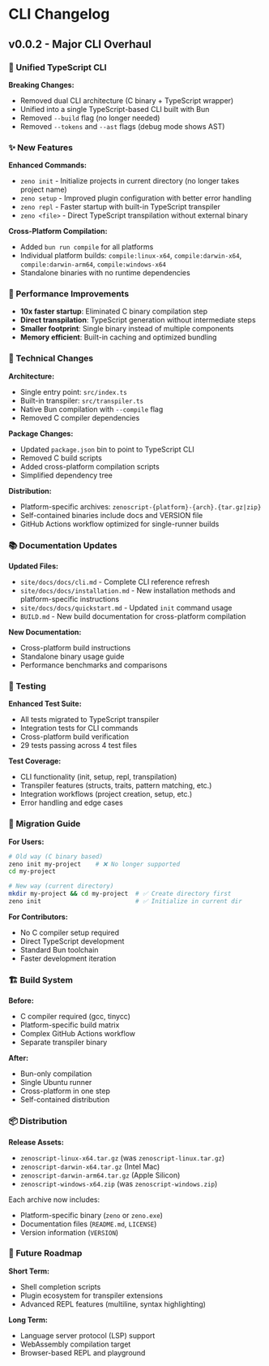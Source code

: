 # CLI Changelog

## v0.0.2 - Major CLI Overhaul

### 🎯 Unified TypeScript CLI

**Breaking Changes:**
- Removed dual CLI architecture (C binary + TypeScript wrapper)
- Unified into a single TypeScript-based CLI built with Bun
- Removed `--build` flag (no longer needed)
- Removed `--tokens` and `--ast` flags (debug mode shows AST)

### ✨ New Features

**Enhanced Commands:**
- `zeno init` - Initialize projects in current directory (no longer takes project name)
- `zeno setup` - Improved plugin configuration with better error handling
- `zeno repl` - Faster startup with built-in TypeScript transpiler
- `zeno <file>` - Direct TypeScript transpilation without external binary

**Cross-Platform Compilation:**
- Added `bun run compile` for all platforms
- Individual platform builds: `compile:linux-x64`, `compile:darwin-x64`, `compile:darwin-arm64`, `compile:windows-x64`
- Standalone binaries with no runtime dependencies

### 🚀 Performance Improvements

- **10x faster startup**: Eliminated C binary compilation step
- **Direct transpilation**: TypeScript generation without intermediate steps
- **Smaller footprint**: Single binary instead of multiple components
- **Memory efficient**: Built-in caching and optimized bundling

### 🔧 Technical Changes

**Architecture:**
- Single entry point: `src/index.ts`
- Built-in transpiler: `src/transpiler.ts`
- Native Bun compilation with `--compile` flag
- Removed C compiler dependencies

**Package Changes:**
- Updated `package.json` bin to point to TypeScript CLI
- Removed C build scripts
- Added cross-platform compilation scripts
- Simplified dependency tree

**Distribution:**
- Platform-specific archives: `zenoscript-{platform}-{arch}.{tar.gz|zip}`
- Self-contained binaries include docs and VERSION file
- GitHub Actions workflow optimized for single-runner builds

### 📚 Documentation Updates

**Updated Files:**
- `site/docs/docs/cli.md` - Complete CLI reference refresh
- `site/docs/docs/installation.md` - New installation methods and platform-specific instructions
- `site/docs/docs/quickstart.md` - Updated `init` command usage
- `BUILD.md` - New build documentation for cross-platform compilation

**New Documentation:**
- Cross-platform build instructions
- Standalone binary usage guide
- Performance benchmarks and comparisons

### 🧪 Testing

**Enhanced Test Suite:**
- All tests migrated to TypeScript transpiler
- Integration tests for CLI commands
- Cross-platform build verification
- 29 tests passing across 4 test files

**Test Coverage:**
- CLI functionality (init, setup, repl, transpilation)
- Transpiler features (structs, traits, pattern matching, etc.)
- Integration workflows (project creation, setup, etc.)
- Error handling and edge cases

### 🔄 Migration Guide

**For Users:**
```bash
# Old way (C binary based)
zeno init my-project    # ❌ No longer supported
cd my-project

# New way (current directory)
mkdir my-project && cd my-project  # ✅ Create directory first
zeno init                          # ✅ Initialize in current dir
```

**For Contributors:**
- No C compiler setup required
- Direct TypeScript development
- Standard Bun toolchain
- Faster development iteration

### 🏗️ Build System

**Before:**
- C compiler required (gcc, tinycc)
- Platform-specific build matrix
- Complex GitHub Actions workflow
- Separate transpiler binary

**After:**
- Bun-only compilation
- Single Ubuntu runner
- Cross-platform in one step
- Self-contained distribution

### 📦 Distribution

**Release Assets:**
- `zenoscript-linux-x64.tar.gz` (was `zenoscript-linux.tar.gz`)
- `zenoscript-darwin-x64.tar.gz` (Intel Mac)
- `zenoscript-darwin-arm64.tar.gz` (Apple Silicon)
- `zenoscript-windows-x64.zip` (was `zenoscript-windows.zip`)

Each archive now includes:
- Platform-specific binary (`zeno` or `zeno.exe`)
- Documentation files (`README.md`, `LICENSE`)
- Version information (`VERSION`)

### 🔮 Future Roadmap

**Short Term:**
- Shell completion scripts
- Plugin ecosystem for transpiler extensions
- Advanced REPL features (multiline, syntax highlighting)

**Long Term:**
- Language server protocol (LSP) support
- WebAssembly compilation target
- Browser-based REPL and playground